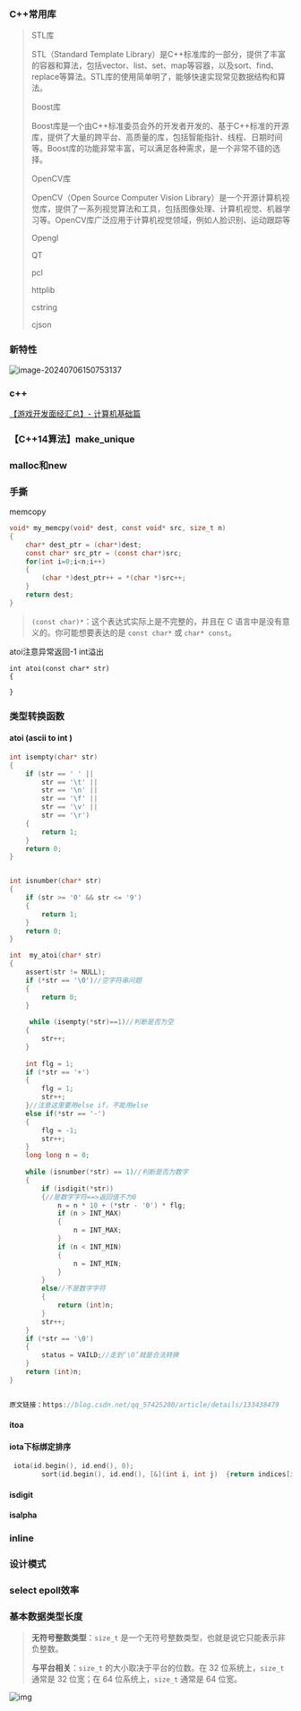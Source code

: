 ### C++常用库

> STL库
>
> STL（Standard Template Library）是C++标准库的一部分，提供了丰富的容器和算法，包括vector、list、set、map等容器，以及sort、find、replace等算法。STL库的使用简单明了，能够快速实现常见数据结构和算法。
>
> Boost库
>
> Boost库是一个由C++标准委员会外的开发者开发的、基于C++标准的开源库，提供了大量的跨平台、高质量的库，包括智能指针、线程、日期时间等。Boost库的功能非常丰富，可以满足各种需求，是一个非常不错的选择。
>
> OpenCV库
>
> OpenCV（Open Source Computer Vision Library）是一个开源计算机视觉库，提供了一系列视觉算法和工具，包括图像处理、计算机视觉、机器学习等。OpenCV库广泛应用于计算机视觉领域，例如人脸识别、运动跟踪等
>
> Opengl
>
> QT
>
> pcl
>
> httplib
>
> cstring
>
> cjson
>

### 新特性

![image-20240706150753137](/home/wangkai/codenotes_ubuntu/牛客/img/image-20240706150753137.png)

### c++

[【游戏开发面经汇总】- 计算机基础篇](https://zhuanlan.zhihu.com/p/417640759)



### 【C++14算法】make_unique



### malloc和new





### 手撕

memcopy

```c
void* my_memcpy(void* dest, const void* src, size_t n) 
{
    char* dest_ptr = (char*)dest;
    const char* src_ptr = (const char*)src;
    for(int i=0;i<n;i++)
    {
        (char *)dest_ptr++ = *(char *)src++;
    }
    return dest;
}
```

> `(const char)*`：这个表达式实际上是不完整的，并且在 C 语言中是没有意义的。你可能想要表达的是 `const char*` 或 `char* const`。



atoi注意异常返回-1 int溢出

```
int atoi(const char* str)
{

}
```



### 类型转换函数

#### atoi (ascii to int )

```c
int isempty(char* str)
{
    if (str == ' ' ||
        str == '\t' ||
        str == '\n' ||
        str == '\f' ||
        str == '\v' ||
        str == '\r')
    {
        return 1;
    }
    return 0;
}


int isnumber(char* str)
{
    if (str >= '0' && str <= '9')
    {
        return 1;
    }
    return 0;
}

int  my_atoi(char* str)
{
    assert(str != NULL);
    if (*str == '\0')//空字符串问题
	{
		return 0;
    }
    
     while (isempty(*str)==1)//判断是否为空
    {
        str++;
    }
    
    int flg = 1;
	if (*str == '+')
	{
		flg = 1;
		str++;
	}//注意这里要用else if，不能用else
	else if(*str == '-')
	{
		flg = -1;
		str++;
	}
    long long n = 0;
   
    while (isnumber(*str) == 1)//判断是否为数字
    {
        if (isdigit(*str))
		{//是数字字符==>返回值不为0
			n = n * 10 + (*str - '0') * flg;
			if (n > INT_MAX)
			{
				n = INT_MAX;
			}
			if (n < INT_MIN)
			{
				n = INT_MIN;
			}
		}
		else//不是数字字符
		{
			return (int)n;
		}
		str++;
    }
    if (*str == '\0')
	{
		status = VAILD;//走到‘\0’就是合法转换
	}
	return (int)n;
}

                        
原文链接：https://blog.csdn.net/qq_57425280/article/details/133438479
```



#### itoa

#### iota下标绑定排序

```c
 iota(id.begin(), id.end(), 0);
        sort(id.begin(), id.end(), [&](int i, int j)  {return indices[i] > indices[j];});
```

#### isdigit

#### isalpha



### inline

### 设计模式



### select epoll效率



### 基本数据类型长度

> **无符号整数类型**：`size_t` 是一个无符号整数类型，也就是说它只能表示非负整数。
>
> **与平台相关**：`size_t` 的大小取决于平台的位数。在 32 位系统上，`size_t` 通常是 32 位宽；在 64 位系统上，`size_t` 通常是 64 位宽。

![img](https://img2.baidu.com/it/u=844834421,2336424125&fm=253&fmt=auto&app=138&f=PNG?w=661&h=500)
